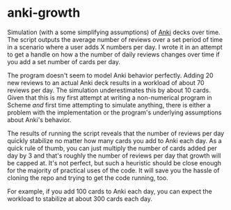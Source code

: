 anki-growth
===========

Simulation (with a some simplifying assumptions) of [Anki](http://ankisrs.net/) decks over time. The script outputs the average number of reviews over a set period of time in a scenario where a user adds X numbers per day. I wrote it in an attempt to get a handle on how a the number of daily reviews changes over time if you add a set number of cards per day.

The program doesn't seem to model Anki behavior perfectly. Adding 20 new reviews to an actual Anki deck results in a workload of about 70 reviews per day. The simulation underestimates this by about 10 cards. Given that this is my first attempt at writing a non-numerical program in Scheme *and* first time attempting to simulate anything, there is either a problem with the implementation or the program's underlying assumptions about Anki's behavior.

The results of running the script reveals that the number of reviews per day quickly stabilize no matter how many cards you add to Anki each day. As a quick rule of thumb, you can just multiply the number of cards added per day by 3 and that's roughly the number of reviews per day that growth will be capped at. It's not perfect, but such a heuristic should be close enough for the majority of practical uses of the code. It will save you the hassle of cloning the repo and trying to get the code running, too.

For example, if you add 100 cards to Anki each day, you can expect the workload to stabilize at about 300 cards each day. 